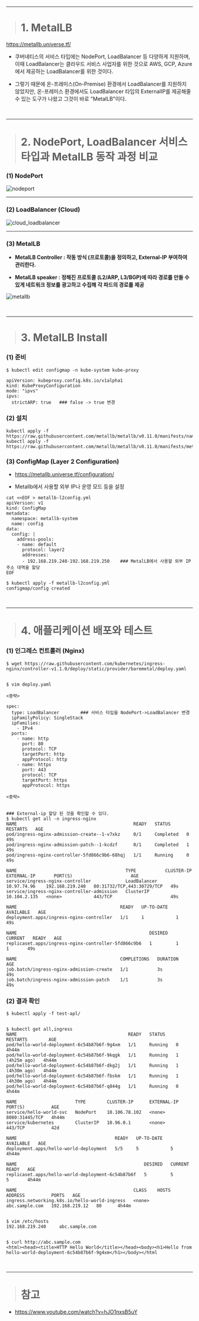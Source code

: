 ----

> # 1. MetalLB

https://metallb.universe.tf/

+ 쿠버네티스의 서비스 타입에는 NodePort, LoadBalancer 등 다양하게 지원하며, 이때 LoadBalancer는 클라우드 서비스 사업자를 위한 것으로 AWS, GCP, Azure에서 제공하는 LoadBalancer를 위한 것이다.

+ 그렇기 때문에 온-프레미스(On-Premise) 환경에서 LoadBalancer를 지원하지 않았지만, 온-프레미스 환경에서도 LoadBalancer 타입의 ExternalIP를 제공해줄 수 있는 도구가 나왔고 그것이 바로 "MetalLB"이다.

<br>

----

> # 2. NodePort, LoadBalancer 서비스 타입과 MetalLB 동작 과정 비교

### (1) NodePort

![nodeport](https://user-images.githubusercontent.com/42735894/145426933-f77ea90e-0b5d-471c-bdd7-a5c7ff172137.PNG)

----

### (2) LoadBalancer (Cloud)

![cloud_loadbalancer](https://user-images.githubusercontent.com/42735894/145426952-21a9330e-faba-4999-8e83-3b6c1a191b77.PNG)

----

### (3) MetalLB

+ **MetalLB Controller : 작동 방식 (프로토콜)을 정의하고, External-IP 부여하여 관리한다.**

+ **MetalLB speaker : 정해진 프로토콜 (L2/ARP, L3/BGP)에 따라 경로를 만들 수 있게 네트워크 정보를 광고하고 수집해 각 파드의 경로를 제공**

![metallb](https://user-images.githubusercontent.com/42735894/145426946-9f727058-13b4-4cbf-b714-7e6cd83c91a0.PNG)

<br>

----

> # 3. MetalLB Install

### (1) 준비 
```
$ kubectl edit configmap -n kube-system kube-proxy

apiVersion: kubeproxy.config.k8s.io/v1alpha1
kind: KubeProxyConfiguration
mode: "ipvs"
ipvs:
  strictARP: true   ### false -> true 변경
```

### (2) 설치
```
kubectl apply -f https://raw.githubusercontent.com/metallb/metallb/v0.11.0/manifests/namespace.yaml
kubectl apply -f https://raw.githubusercontent.com/metallb/metallb/v0.11.0/manifests/metallb.yaml
```

### (3) ConfigMap (Layer 2 Configuration)

+ https://metallb.universe.tf/configuration/

+ Metallb에서 사용할 외부 IP나 운영 모드 등을 설정

```
cat <<EOF > metallb-l2config.yml
apiVersion: v1
kind: ConfigMap
metadata:
  namespace: metallb-system
  name: config
data:
  config: |
    address-pools:
    - name: default
      protocol: layer2
      addresses:
      - 192.168.219.240-192.168.219.250    ### MetalLB에서 사용할 외부 IP 주소 대역을 할당
EOF
```
```
$ kubectl apply -f metallb-l2config.yml
configmap/config created
```

<br>

----

> # 4. 애플리케이션 배포와 테스트

### (1) 인그레스 컨트롤러 (Nginx)
```
$ wget https://raw.githubusercontent.com/kubernetes/ingress-nginx/controller-v1.1.0/deploy/static/provider/baremetal/deploy.yaml


$ vim deploy.yaml

<중략>

spec:
  type: LoadBalancer        ### 서비스 타입을 NodePort->LoadBalancer 변경
  ipFamilyPolicy: SingleStack
  ipFamilies:
    - IPv4
  ports:
    - name: http
      port: 80
      protocol: TCP
      targetPort: http
      appProtocol: http
    - name: https
      port: 443
      protocol: TCP
      targetPort: https
      appProtocol: https

<중략>


### External-ip 할당 된 것을 확인할 수 있다.
$ kubectl get all -n ingress-nginx
NAME                                            READY   STATUS      RESTARTS   AGE
pod/ingress-nginx-admission-create--1-v7xkz     0/1     Completed   0          49s
pod/ingress-nginx-admission-patch--1-kcdzf      0/1     Completed   1          49s
pod/ingress-nginx-controller-5fd866c9b6-68hqj   1/1     Running     0          49s

NAME                                         TYPE           CLUSTER-IP     EXTERNAL-IP       PORT(S)                      AGE
service/ingress-nginx-controller             LoadBalancer   10.97.74.96    192.168.219.240   80:31732/TCP,443:30729/TCP   49s
service/ingress-nginx-controller-admission   ClusterIP      10.104.2.135   <none>            443/TCP                      49s

NAME                                       READY   UP-TO-DATE   AVAILABLE   AGE
deployment.apps/ingress-nginx-controller   1/1     1            1           49s

NAME                                                  DESIRED   CURRENT   READY   AGE
replicaset.apps/ingress-nginx-controller-5fd866c9b6   1         1         1       49s

NAME                                       COMPLETIONS   DURATION   AGE
job.batch/ingress-nginx-admission-create   1/1           3s         49s
job.batch/ingress-nginx-admission-patch    1/1           3s         49s
```

### (2) 결과 확인
```
$ kubectl apply -f test-apl/


$ kubectl get all,ingress
NAME                                          READY   STATUS    RESTARTS        AGE
pod/hello-world-deployment-6c54b87b6f-9g4xm   1/1     Running   0               4h44m
pod/hello-world-deployment-6c54b87b6f-9kqgk   1/1     Running   1 (4h25m ago)   4h44m
pod/hello-world-deployment-6c54b87b6f-dkg2j   1/1     Running   1 (4h30m ago)   4h44m
pod/hello-world-deployment-6c54b87b6f-fbskm   1/1     Running   1 (4h30m ago)   4h44m
pod/hello-world-deployment-6c54b87b6f-q844g   1/1     Running   0               4h44m

NAME                      TYPE        CLUSTER-IP      EXTERNAL-IP   PORT(S)          AGE
service/hello-world-svc   NodePort    10.106.78.102   <none>        8080:31445/TCP   4h44m
service/kubernetes        ClusterIP   10.96.0.1       <none>        443/TCP          42d

NAME                                     READY   UP-TO-DATE   AVAILABLE   AGE
deployment.apps/hello-world-deployment   5/5     5            5           4h44m

NAME                                                DESIRED   CURRENT   READY   AGE
replicaset.apps/hello-world-deployment-6c54b87b6f   5         5         5       4h44m

NAME                                            CLASS    HOSTS            ADDRESS          PORTS   AGE
ingress.networking.k8s.io/hello-world-ingress   <none>   abc.sample.com   192.168.219.12   80      4h44m


$ vim /etc/hosts
192.168.219.240     abc.sample.com


$ curl http://abc.sample.com
<html><head><title>HTTP Hello World</title></head><body><h1>Hello from hello-world-deployment-6c54b87b6f-9g4xm</h1></body></html
```

<br>

----

> # 참고

+ https://www.youtube.com/watch?v=hJO1nxsB5uY
